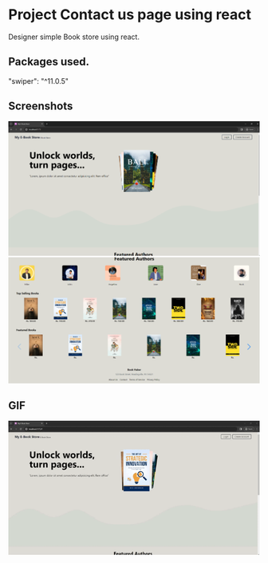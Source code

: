 # Project Contact us page using react

Designer simple Book store using react.

## Packages used.

"swiper": "^11.0.5"

## Screenshots

![Screenshot 1](screenshots/screenshot1.png)
![Screenshot 2](screenshots/screenshot2.png)

## GIF

![Project GIF](screenshots/project.gif)
